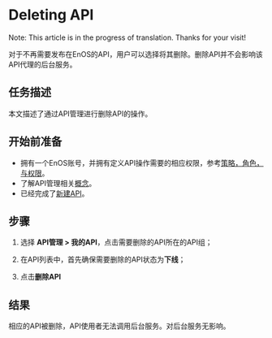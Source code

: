 # Deleting API

Note: This article is in the progress of translation. Thanks for your visit!

对于不再需要发布在EnOS的API，用户可以选择将其删除。删除API并不会影响该API代理的后台服务。

## 任务描述

本文描述了通过API管理进行删除API的操作。

## 开始前准备

- 拥有一个EnOS账号，并拥有定义API操作需要的相应权限，参考[策略，角色，与权限](/docs/iam/zh_CN/latest/access_policy)。
- 了解API管理相关[概念](api_management_concepts)。
- 已经完成了[新建API](creating_api)。

## 步骤

1. 选择 **API管理 > 我的API**，点击需要删除的API所在的API组；

2. 在API列表中，首先确保需要删除的API状态为**下线**；

3. 点击**删除API**

## 结果

相应的API被删除，API使用者无法调用后台服务。对后台服务无影响。
